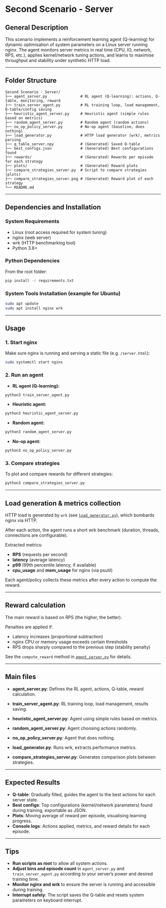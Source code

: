 # Second Scenario - Server

## General Description

This scenario implements a reinforcement learning agent (Q-learning) for dynamic optimisation of system parameters on a Linux server running nginx.
The agent monitors server metrics in real time (CPU, IO, network, RPS, etc.), applies kernel/network tuning actions, and learns to maximise throughput and stability under synthetic HTTP load.

---

## Folder Structure

```
Second Scenario - Server/
├── agent_server.py               # RL agent (Q-learning): actions, Q-table, monitoring, reward
├── train_server_agent.py         # RL training loop, load management, Q-table/config saving
├── heuristic_agent_server.py     # Heuristic agent (simple rules based on metrics)
├── random_agent_server.py        # Random agent (random actions)
├── no_op_policy_server.py        # No-op agent (baseline, does nothing)
├── load_generator.py             # HTTP load generator (wrk), metrics parsing
├── q_table_server.npy            # (Generated) Saved Q-table
├── best_configs.json             # (Generated) Best configurations found
├── rewards/                      # (Generated) Rewards per episode for each strategy
├── plots/                        # (Generated) Reward plots
├── compare_strategies_server.py  # Script to compare strategies (plots)
├── compare_strategies_server.png # (Generated) Reward plot of each strategy 
└── README.md
```

---

## Dependencies and Installation

### System Requirements

- Linux (root access required for system tuning)
- nginx (web server)
- wrk (HTTP benchmarking tool)
- Python 3.8+

### Python Dependencies

From the root folder:

```bash
pip install -r requirements.txt
```

### System Tools Installation (example for Ubuntu)

```bash
sudo apt update
sudo apt install nginx wrk
```

---

## Usage

### 1. **Start nginx**

Make sure nginx is running and serving a static file (e.g. `/server.html`):

```bash
sudo systemctl start nginx
```

### 2. **Run an agent**

- **RL agent (Q-learning):**

```bash
python3 train_server_agent.py
```

- **Heuristic agent:**

```bash
python3 heuristic_agent_server.py
```

- **Random agent:**

```bash
python3 random_agent_server.py
```

- **No-op agent:**

```bash
python3 no_op_policy_server.py
```

### 3. **Compare strategies**

To plot and compare rewards for different strategies:

```bash
python3 compare_strategies_server.py
```

---


## Load generation & metrics collection

HTTP load is generated by `wrk` (see [`load_generator.py`](load_generator.py)), which bombards nginx via HTTP.

After each action, the agent runs a short wrk benchmark (duration, threads, connections are configurable).

Extracted metrics:

  - **RPS** (requests per second)
  - **latency** (average latency)
  - **p99** (99th percentile latency, if available)
  - **cpu_usage** and **mem_usage** for nginx (via psutil)

Each agent/policy collects these metrics after every action to compute the reward.

---

## Reward calculation

The main reward is based on RPS (the higher, the better).

Penalties are applied if:

- Latency increases (proportional subtraction)
- nginx CPU or memory usage exceeds certain thresholds
- RPS drops sharply compared to the previous step (stability penalty)

See the `compute_reward` method in [`agent_server.py`](agent_server.py) for details.

---

## Main files

- **agent_server.py**: Defines the RL agent, actions, Q-table, reward calculation.

- **train_server_agent.py**: RL training loop, load management, results saving.

- **heuristic_agent_server.py**: Agent using simple rules based on metrics.

- **random_agent_server.py**: Agent choosing actions randomly.

- **no_op_policy_server.py**: Agent that does nothing.

- **load_generator.py**: Runs wrk, extracts performance metrics.

- **compare_strategies_server.py**: Generates comparison plots between strategies.

---

## Expected Results

- **Q-table**: Gradually filled, guides the agent to the best actions for each server state.
- **Best configs**: Top configurations (kernel/network parameters) found during training, exportable as JSON.
- **Plots**: Moving average of reward per episode, visualising learning progress.
- **Console logs**: Actions applied, metrics, and reward details for each episode.

---

## Tips

- **Run scripts as root** to allow all system actions.
- **Adjust bins and episode count** in `agent_server.py` and `train_server_agent.py` according to your server’s power and desired training time.
- **Monitor nginx and wrk** to ensure the server is running and accessible during training.
- **Interrupt safely**: The script saves the Q-table and resets system parameters on keyboard interrupt.
